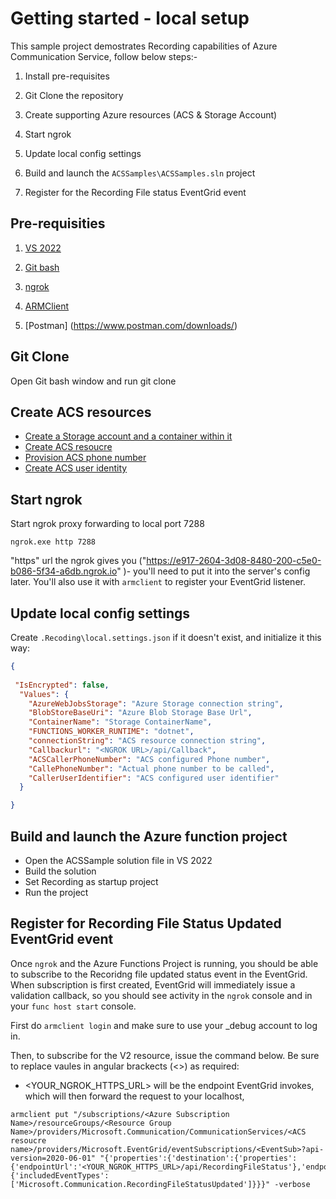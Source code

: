 # Getting started - local setup

This sample project demostrates Recording capabilities of Azure Communication Service, follow below steps:-

1. Install pre-requisites

1. Git Clone the repository 

1. Create supporting Azure resources (ACS & Storage Account)

1. Start ngrok

1. Update local config settings

1. Build and launch the `ACSSamples\ACSSamples.sln` project

1. Register for the Recording File status EventGrid event


## Pre-requisities

1. [VS 2022](https://visualstudio.microsoft.com/vs/)

1. [Git bash](https://git-scm.com/downloads)

1. [ngrok](https://ngrok.com/)

1. [ARMClient](https://github.com/projectkudu/ARMClient)

1. [Postman] (https://www.postman.com/downloads/)

## Git Clone

Open Git bash window and run git clone

## Create ACS resources

* [Create a Storage account and a container within it](https://docs.microsoft.com/azure/storage/common/storage-account-overview)
* [Create ACS resoucre](https://learn.microsoft.com/en-us/azure/communication-services/quickstarts/create-communication-resource?tabs=windows&pivots=platform-azp)
* [Provision ACS phone number](https://learn.microsoft.com/en-us/azure/communication-services/quickstarts/telephony/get-phone-number?tabs=windows&pivots=platform-azp)
* [Create ACS user identity](https://learn.microsoft.com/en-us/azure/communication-services/quickstarts/identity/quick-create-identity)

## Start ngrok

Start ngrok proxy forwarding to local port 7288 

```shell
ngrok.exe http 7288
```
"https" url the ngrok gives you ("https://e917-2604-3d08-8480-200-c5e0-b086-5f34-a6db.ngrok.io"
)- you'll need to put it into the server's config
later. You'll also use it with `armclient` to register your EventGrid listener.


## Update local config settings

Create `.Recoding\local.settings.json` if it doesn't exist, and initialize it
this way:

```json
{
  
 "IsEncrypted": false,
  "Values": {
    "AzureWebJobsStorage": "Azure Storage connection string",
    "BlobStoreBaseUri": "Azure Blob Storage Base Url",
    "ContainerName": "Storage ContainerName",
    "FUNCTIONS_WORKER_RUNTIME": "dotnet",
    "connectionString": "ACS resource connection string",
    "Callbackurl": "<NGROK URL>/api/Callback",
    "ACSCallerPhoneNumber": "ACS configured Phone number",
    "CallePhoneNumber": "Actual phone number to be called",
    "CallerUserIdentifier": "ACS configured user identifier"
  }

}
```

## Build and launch the Azure function project

* Open the ACSSample solution file in VS 2022
* Build the solution 
* Set Recording as startup project
* Run the project

## Register for Recording File Status Updated EventGrid event

Once `ngrok` and the Azure Functions Project is running, you should be able to
subscribe to the Recoridng file updated status event in the EventGrid. When subscription is
first created, EventGrid will immediately issue a validation callback,
so you should see activity in the `ngrok` console and in your `func host start`
console.

First do `armclient login` and make sure to use your _debug account to log in.

Then, to subscribe for the V2 resource, issue the command below. Be sure to
replace vaules in angular brackects (<>) as required:

* <YOUR_NGROK_HTTPS_URL> will be the endpoint EventGrid invokes, which will
then forward the request to your localhost,


```shell
armclient put "/subscriptions/<Azure Subscription Name>/resourceGroups/<Resource Group Name>/providers/Microsoft.Communication/CommunicationServices/<ACS resoucre name>/providers/Microsoft.EventGrid/eventSubscriptions/<EventSub>?api-version=2020-06-01" "{'properties':{'destination':{'properties':{'endpointUrl':'<YOUR_NGROK_HTTPS_URL>/api/RecordingFileStatus'},'endpointType':'WebHook'},'filter':{'includedEventTypes': ['Microsoft.Communication.RecordingFileStatusUpdated']}}}" -verbose
```
